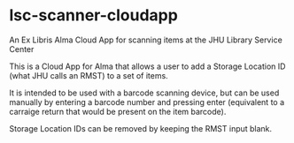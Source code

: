# lsc-scanner-cloudapp
An Ex Libris Alma Cloud App for scanning items at the JHU Library Service Center

This is a Cloud App for Alma that allows a user to add a Storage Location ID (what JHU calls an RMST) to a set of items.

It is intended to be used with a barcode scanning device, but can be used manually by entering
a barcode number and pressing enter (equivalent to a carraige return that would be present on the item barcode). 

Storage Location IDs can be removed by keeping the RMST input blank. 
